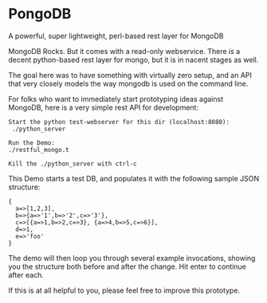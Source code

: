 PongoDB
=======

A powerful, super lightweight, perl-based rest layer for MongoDB

 MongoDB Rocks. But it comes with a read-only webservice.
 There *is* a decent python-based rest layer for mongo, but it is in nacent stages as well.
 
 The goal here was to have something with virtually zero setup, and an API that very closely models the way mongodb is used on the command line. 
 
 For folks who want to immediately start prototyping ideas against MongoDB,
 here is a very simple rest API for development:
 
    Start the python test-webserver for this dir (localhost:8080):
     ./python_server

    Run the Demo:
    ./restful_mongo.t

    Kill the ./python_server with ctrl-c

This Demo starts a test DB, and populates it with 
the following sample JSON structure:

    {
      a=>[1,2,3],
      b=>{a=>'1',b=>'2',c=>'3'},
      c=>[{a=>1,b=>2,c=>3}, {a=>4,b=>5,c=>6}],
      d=>1,
      e=>'foo'
    }

The demo will then loop you through several example
invocations, showing you the structure both before
and after the change. Hit enter to continue after each.

If this is at all helpful to you, please feel free to improve this prototype.
